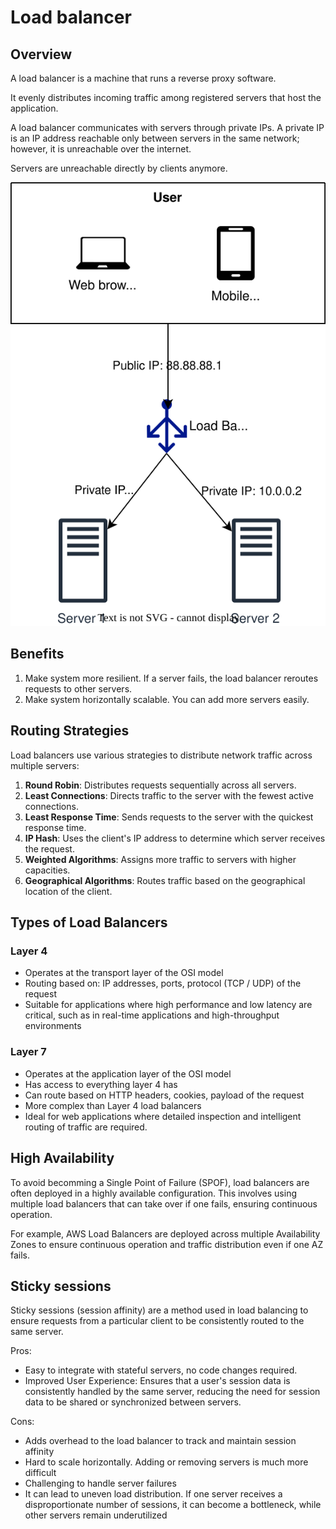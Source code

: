 # Load balancer

## Overview

A load balancer is a machine that runs a reverse proxy software.

It evenly distributes incoming traffic among registered servers that host the application.

A load balancer communicates with servers through private IPs. A private IP is an IP address reachable only between servers in the same network; however, it is unreachable over the internet.

Servers are unreachable directly by clients anymore.

![](./load-balancer.md/../load-balancer/load-balancer.drawio.svg)


## Benefits

1. Make system more resilient. If a server fails, the load balancer reroutes requests to other servers.
2. Make system horizontally scalable. You can add more servers easily.


## Routing Strategies

Load balancers use various strategies to distribute network traffic across multiple servers:
1. **Round Robin**: Distributes requests sequentially across all servers.
2. **Least Connections**: Directs traffic to the server with the fewest active connections.
3. **Least Response Time**: Sends requests to the server with the quickest response time.
4. **IP Hash**: Uses the client's IP address to determine which server receives the request.
5. **Weighted Algorithms**: Assigns more traffic to servers with higher capacities.
6. **Geographical Algorithms**: Routes traffic based on the geographical location of the client.


## Types of Load Balancers

### Layer 4

- Operates at the transport layer of the OSI model
- Routing based on: IP addresses, ports, protocol (TCP / UDP) of the request
- Suitable for applications where high performance and low latency are critical, such as in real-time applications and high-throughput environments

### Layer 7

- Operates at the application layer of the OSI model
- Has access to everything layer 4 has
- Can route based on HTTP headers, cookies, payload of the request
- More complex than Layer 4 load balancers
- Ideal for web applications where detailed inspection and intelligent routing of traffic are required.


## High Availability

To avoid becomming a Single Point of Failure (SPOF), load balancers are often deployed in a highly available configuration. This involves using multiple load balancers that can take over if one fails, ensuring continuous operation.

For example, AWS Load Balancers are deployed across multiple Availability Zones to ensure continuous operation and traffic distribution even if one AZ fails.


## Sticky sessions

Sticky sessions (session affinity) are a method used in load balancing to ensure requests from a particular client to be consistently routed to the same server.

Pros:
- Easy to integrate with stateful servers, no code changes required.
- Improved User Experience: Ensures that a user's session data is consistently handled by the same server, reducing the need for session data to be shared or synchronized between servers.

Cons:
- Adds overhead to the load balancer to track and maintain session affinity
- Hard to scale horizontally. Adding or removing servers is much more difficult
- Challenging to handle server failures
- It can lead to uneven load distribution. If one server receives a disproportionate number of sessions, it can become a bottleneck, while other servers remain underutilized
